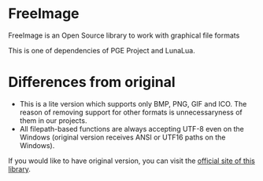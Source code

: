 # FreeImage
FreeImage is an Open Source library to work with graphical file formats

This is one of dependencies of PGE Project and LunaLua. 

# Differences from original
* This is a lite version which supports only BMP, PNG, GIF and ICO. The reason of removing support for other formats is unnecessaryness of them in our projects.
* All filepath-based functions are always accepting UTF-8 even on the Windows (original version receives ANSI or UTF16 paths on the Windows).

If you would like to have original version, you can visit the [official site of this library](http://freeimage.sourceforge.net/).

